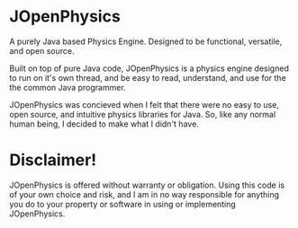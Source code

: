 # JOpenPhysics
A purely Java based Physics Engine. Designed to be functional, versatile, and open source.

Built on top of pure Java code, JOpenPhysics is a physics engine designed to run on it's own thread, and be easy to read, understand, and use for the the common Java programmer.

JOpenPhysics was concieved when I felt that there were no easy to use, open source, and intuitive physics libraries for Java. So, like any normal human being, I decided to make what I didn't have.


# Disclaimer!
JOpenPhysics is offered without warranty or obligation. Using this code is of your own choice and risk, and I am in no way responsible for anything you do to your property or software in using or implementing JOpenPhysics.
